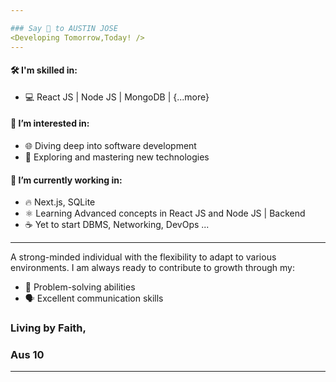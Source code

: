 ```yaml
---

### Say 👋 to AUSTIN JOSE
<Developing Tomorrow,Today! />
---
```


#### 🛠️ I'm skilled in:
- 💻 React JS | Node JS | MongoDB | {...more}

#### 👀 I’m interested in:
- 🌐 Diving deep into software development
- 🚀 Exploring and mastering new technologies

#### 🌱 I’m currently working in:
- 🔥 Next.js, SQLite
- ⚛️ Learning Advanced concepts in React JS and Node JS | Backend
- ☕ Yet to start DBMS, Networking, DevOps ...

---

A strong-minded individual with the flexibility to adapt to various environments. I am always ready to contribute to growth through my:
- 🧠 Problem-solving abilities
- 🗣️ Excellent communication skills


### Living by Faith,  
### Aus 10

---
